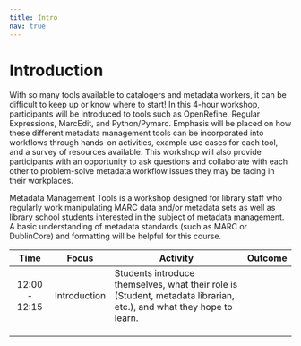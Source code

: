 ```yaml
---
title: Intro
nav: true
---
```


# Introduction
With so many tools available to catalogers and metadata workers, it can be difficult to keep up or know where to start! In this 4-hour workshop, participants will be introduced to tools such as OpenRefine, Regular Expressions, MarcEdit, and Python/Pymarc. Emphasis will be placed on how these different metadata management tools can be incorporated into workflows through hands-on activities, example use cases for each tool, and a survey of resources available. This workshop will also provide participants with an opportunity to ask questions and collaborate with each other to problem-solve metadata workflow issues they may be facing in their workplaces.

Metadata Management Tools is a workshop designed for library staff who regularly work manipulating MARC data and/or metadata sets as well as library school students interested in the subject of metadata management. A basic understanding of metadata standards (such as MARC or DublinCore) and formatting will be helpful for this course.

| Time | Focus | Activity | Outcome |
|:----:|:-----:|----------|---------|
| 12:00 - 12:15 | Introduction | Students introduce themselves, what their role is (Student, metadata librarian, etc.), and what they hope to learn. ||
|||||
|||||
|||||
